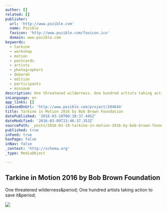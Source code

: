 ```yaml
---
author: []
related: []
publisher:
  url: 'http://www.pozible.com'
  name: Pozible
  favicon: 'http://www.pozible.com/favicon.ico'
  domain: www.pozible.com
keywords:
  - tarkine
  - workshop
  - motion
  - postcards
  - artists
  - photographers
  - deborah
  - edition
  - participants
  - minimum
description: One threatened wilderness. One hundred artists taking action to save it.
inLanguage: en
app_links: []
isBasedOnUrl: 'http://www.pozible.com/project/204644'
title: Tarkine in Motion 2016 by Bob Brown Foundation
datePublished: '2016-03-10T00:38:37.445Z'
dateModified: '2016-03-09T23:46:37.353Z'
sourcePath: _posts/2016-03-10-tarkine-in-motion-2016-by-bob-brown-foundation.md
published: true
inFeed: true
hasPage: false
inNav: false
_context: 'http://schema.org'
_type: MediaObject

---
```

<article style=""><h1>Tarkine in Motion 2016 by Bob Brown Foundation</h1><p>One threatened wilderness&amp;period; One hundred artists taking action to save it&amp;period;</p><img src="https://s3.amazonaws.com/pozibleuploads/cache/pimg/00/00/02/04/204644/1200_650_1000.jpg?lu=1457488557" /></article>